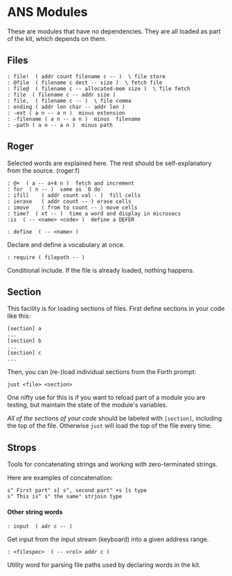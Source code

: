 # ANS Modules

These are modules that have no dependencies.  They are all loaded as part of the kit, which depends on them.

## Files

```
: file!  ( addr count filename c -- )  \ file store
: @file  ( filename c dest -- size )  \ fetch file
: file@  ( filename c -- allocated-mem size )  \ file fetch
: file  ( filename c -- addr size )
: file,  ( filename c -- )  \ file comma
: ending ( addr len char -- addr len )
: -ext ( a n -- a n )  minus extension
: -filename ( a n -- a n )  minus  filename
: -path ( a n -- a n )  minus path
```


## Roger

Selected words are explained here.  The rest should be self-explanatory from the source. (roger.f)

```
: @+  ( a -- a+4 n )  fetch and increment
: for  ( n -- )  same as `0 do`
: ifill    ( addr count val - )  fill cells
: ierase   ( addr count -- ) erase cells
: imove    ( from to count -- ) move cells
: time?  ( xt -- )  time a word and display in microsecs
:is  ( -- <name> <code> )  define a DEFER
```

```
: define  ( -- <name> )
```

Declare and define a vocabulary at once.

```
: require ( filepath -- )
```
Conditional include.  If the file is already loaded, nothing happens.

## Section

This facility is for loading sections of files.  First define sections in your code like this:

```
[section] a
...
[section] b
...
[section] c
...
```

Then, you can (re-)load individual sections from the Forth prompt:

```
just <file> <section>
```

One nifty use for this is if you want to reload part of a module you are testing, but maintain the state of the module's variables.

*All of the sections of your code* should be labeled with `[section]`, including the top of the file.  Otherwise `just` will load the top of the file every time.

## Strops

Tools for concatenating strings and working with zero-terminated strings.

Here are examples of concatenation:

```
s" First part" s[ s", second part" +s ]s type
s" This is" s" the same" strjoin type
```

#### Other string words

```
: input  ( adr c -- )
```

Get input from the input stream (keyboard) into a given address range.

```
: <filespec>  ( -- <rol> addr c )
```

Utility word for parsing file paths used by declaring words in the kit.